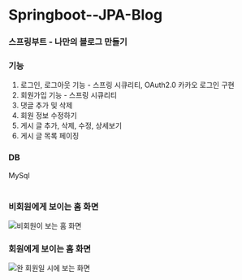 # Springboot--JPA-Blog
### 스프링부트 - 나만의 블로그 만들기

### 기능 
1. 로그인, 로그아웃 기능 - 스프링 시큐리티, OAuth2.0 카카오 로그인 구현
2. 회원가입 기능 - 스프링 시큐리티
3. 댓글 추가 및 삭제 
4. 회원 정보 수정하기
5. 게시 글 추가, 삭제, 수정, 상세보기
6. 게시 글 목록 페이징

### DB
MySql 
<br>
<br>

### 비회원에게 보이는 홈 화면
![비회원이 보는 홈 화면](https://user-images.githubusercontent.com/70521476/133620577-1e21fb57-0d05-4330-8199-69bfa8e57796.png)
### 회원에게 보이는 홈 화면
![완 회원일 시에 보는 화면](https://user-images.githubusercontent.com/70521476/133618057-b80a7ee7-52b1-4be0-8191-dc69fe6d91ae.png)

